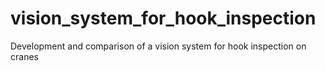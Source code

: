 # vision_system_for_hook_inspection
Development and comparison of a vision system for hook inspection on cranes
